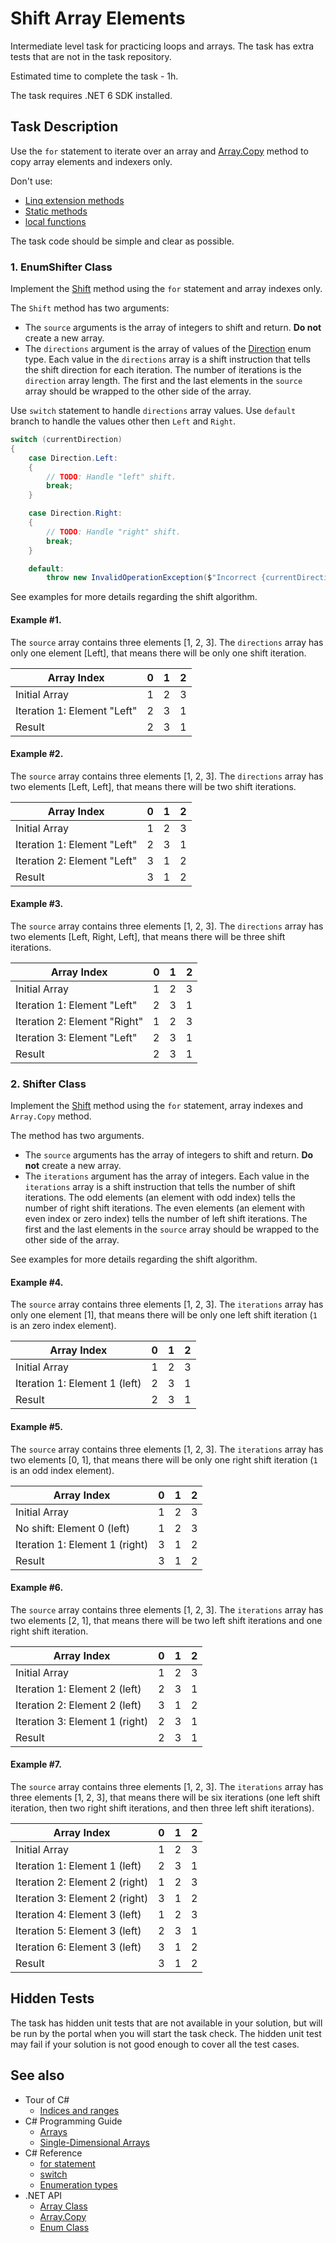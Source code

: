 # Shift Array Elements

Intermediate level task for practicing loops and arrays. The task has extra tests that are not in the task repository.

Estimated time to complete the task - 1h.

The task requires .NET 6 SDK installed.


## Task Description

Use the `for` statement to iterate over an array and [Array.Copy](https://docs.microsoft.com/en-us/dotnet/api/system.array.copy) method to copy array elements and indexers only.

Don't use:
* [Linq extension methods](https://docs.microsoft.com/en-us/dotnet/api/system.linq)
* [Static methods](https://docs.microsoft.com/en-us/dotnet/csharp/programming-guide/classes-and-structs/static-classes-and-static-class-members)
* [local functions](https://docs.microsoft.com/en-us/dotnet/csharp/programming-guide/classes-and-structs/local-functions)

The task code should be simple and clear as possible.


### 1. EnumShifter Class

Implement the [Shift](ShiftArrayElements/EnumShifter.cs#L16) method using the `for` statement and array indexes only.

The `Shift` method has two arguments:
* The `source` arguments is the array of integers to shift and return. **Do not** create a new array.
* The `directions` argument is the array of values of the [Direction](ShiftArrayElements/Direction.cs) enum type. Each value in the `directions` array is a shift instruction that tells the shift direction for each iteration. The number of iterations is the `direction` array length. The first and the last elements in the `source` array should be wrapped to the other side of the array.

Use `switch` statement to handle `directions` array values. Use `default` branch to handle the values other then `Left` and `Right`.

```cs
switch (currentDirection)
{
    case Direction.Left:
    {
        // TODO: Handle "left" shift.
        break;
    }

    case Direction.Right:
    {
        // TODO: Handle "right" shift.
        break;
    }

    default:
        throw new InvalidOperationException($"Incorrect {currentDirection} enum value.");
```

See examples for more details regarding the shift algorithm.


#### Example #1.

The `source` array contains three elements [1, 2, 3]. The `directions` array has only one element [Left], that means there will be only one shift iteration.

| Array Index                  | 0 | 1 | 2 |
|------------------------------|---|---|---|
| Initial Array                | 1 | 2 | 3 |
| Iteration 1: Element "Left"  | 2 | 3 | 1 |
| Result                       | 2 | 3 | 1 |


#### Example #2.

The `source` array contains three elements [1, 2, 3]. The `directions` array has two elements [Left, Left], that means there will be two shift iterations.

| Array Index                  | 0 | 1 | 2 |
|------------------------------|---|---|---|
| Initial Array                | 1 | 2 | 3 |
| Iteration 1: Element "Left"  | 2 | 3 | 1 |
| Iteration 2: Element "Left"  | 3 | 1 | 2 |
| Result                       | 3 | 1 | 2 |


#### Example #3.

The `source` array contains three elements [1, 2, 3]. The `directions` array has two elements [Left, Right, Left], that means there will be three shift iterations.

| Array Index                  | 0 | 1 | 2 |
|------------------------------|---|---|---|
| Initial Array                | 1 | 2 | 3 |
| Iteration 1: Element "Left"  | 2 | 3 | 1 |
| Iteration 2: Element "Right" | 1 | 2 | 3 |
| Iteration 3: Element "Left"  | 2 | 3 | 1 |
| Result                       | 2 | 3 | 1 |


### 2. Shifter Class

Implement the [Shift](ShiftArrayElements/Shifter.cs#L15) method using the `for` statement, array indexes and `Array.Copy` method.

The method has two arguments.
* The `source` arguments has the array of integers to shift and return. **Do not** create a new array.
* The `iterations` argument has the array of integers. Each value in the `iterations` array is a shift instruction that tells the number of shift iterations. The odd elements (an element with odd index) tells the number of right shift iterations. The even elements (an element with even index or zero index) tells the number of left shift iterations. The first and the last elements in the `source` array should be wrapped to the other side of the array.

See examples for more details regarding the shift algorithm.


#### Example #4.

The `source` array contains three elements [1, 2, 3]. The `iterations` array has only one element [1], that means there will be only one left shift iteration (`1` is an zero index element).

| Array Index                     | 0 | 1 | 2 |
|---------------------------------|---|---|---|
| Initial Array                   | 1 | 2 | 3 |
| Iteration 1: Element 1 (left)   | 2 | 3 | 1 |
| Result                          | 2 | 3 | 1 |


#### Example #5.

The `source` array contains three elements [1, 2, 3]. The `iterations` array has two elements [0, 1], that means there will be only one right shift iteration (`1` is an odd index element).

| Array Index                     | 0 | 1 | 2 |
|---------------------------------|---|---|---|
| Initial Array                   | 1 | 2 | 3 |
| No shift: Element 0 (left)      | 1 | 2 | 3 |
| Iteration 1: Element 1 (right)  | 3 | 1 | 2 |
| Result                          | 3 | 1 | 2 |


#### Example #6.

The `source` array contains three elements [1, 2, 3]. The `iterations` array has two elements [2, 1], that means there will be two left shift iterations and one right shift iteration.

| Array Index                     | 0 | 1 | 2 |
|---------------------------------|---|---|---|
| Initial Array                   | 1 | 2 | 3 |
| Iteration 1: Element 2 (left)   | 2 | 3 | 1 |
| Iteration 2: Element 2 (left)   | 3 | 1 | 2 |
| Iteration 3: Element 1 (right)  | 2 | 3 | 1 |
| Result                          | 2 | 3 | 1 |


#### Example #7.

The `source` array contains three elements [1, 2, 3]. The `iterations` array has three elements [1, 2, 3], that means there will be six iterations (one left shift iteration, then two right shift iterations, and then three left shift iterations).

| Array Index                     | 0 | 1 | 2 |
|---------------------------------|---|---|---|
| Initial Array                   | 1 | 2 | 3 |
| Iteration 1: Element 1 (left)   | 2 | 3 | 1 |
| Iteration 2: Element 2 (right)  | 1 | 2 | 3 |
| Iteration 3: Element 2 (right)  | 3 | 1 | 2 |
| Iteration 4: Element 3 (left)   | 1 | 2 | 3 |
| Iteration 5: Element 3 (left)   | 2 | 3 | 1 |
| Iteration 6: Element 3 (left)   | 3 | 1 | 2 |
| Result                          | 3 | 1 | 2 |


## Hidden Tests

The task has hidden unit tests that are not available in your solution, but will be run by the portal when you will start the task check. The hidden unit test may fail if your solution is not good enough to cover all the test cases.


## See also

* Tour of C#
  * [Indices and ranges](https://docs.microsoft.com/en-us/dotnet/csharp/tutorials/ranges-indexes)
* C# Programming Guide
  * [Arrays](https://docs.microsoft.com/en-us/dotnet/csharp/programming-guide/arrays/)
  * [Single-Dimensional Arrays](https://docs.microsoft.com/en-us/dotnet/csharp/programming-guide/arrays/single-dimensional-arrays)
* C# Reference
  * [for statement](https://docs.microsoft.com/en-us/dotnet/csharp/language-reference/keywords/for)
  * [switch](https://docs.microsoft.com/en-us/dotnet/csharp/language-reference/keywords/switch)
  * [Enumeration types](https://docs.microsoft.com/en-us/dotnet/csharp/language-reference/builtin-types/enum)
* .NET API
  * [Array Class](https://docs.microsoft.com/en-us/dotnet/api/system.array)
  * [Array.Copy](https://docs.microsoft.com/en-us/dotnet/api/system.array.copy)
  * [Enum Class](https://docs.microsoft.com/en-us/dotnet/api/system.enum)
